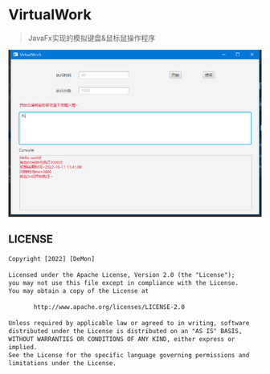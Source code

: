# VirtualWork

>JavaFx实现的模拟键盘&鼠标鼠操作程序

![xx](https://github.com/DeMonJavaSpace/VirtualWork/blob/master/20221011104124.png?raw=true)

## LICENSE
```
Copyright [2022] [DeMon]

Licensed under the Apache License, Version 2.0 (the "License");
you may not use this file except in compliance with the License.
You may obtain a copy of the License at

       http://www.apache.org/licenses/LICENSE-2.0

Unless required by applicable law or agreed to in writing, software
distributed under the License is distributed on an "AS IS" BASIS,
WITHOUT WARRANTIES OR CONDITIONS OF ANY KIND, either express or implied.
See the License for the specific language governing permissions and
limitations under the License.
```
